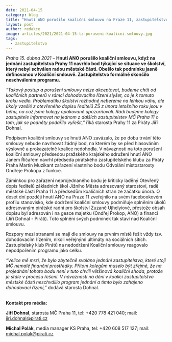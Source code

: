```yaml
---
date: 2021-04-15
category: blog
title: "Hnutí ANO porušilo koaliční smlouvu na Praze 11, zastupitelstvo skončilo neschválením programu"
layout: post
author: redakce
image: articles/2021/2021-04-15-tz-poruseni-koalicni-smlouvy.jpg
tags: 
  - zastupitelstvo
---
```


*Praha 15. dubna 2021* – **Hnutí ANO porušilo koaliční smlouvu, když na jednání zastupitelstva Prahy 11 navrhlo bod týkající se situace ve školství, který nebyl schválen radou městské části. Obešlo tak podmínku jasně definovanou v Koaliční smlouvě. Zastupitelstvo formálně skončilo neschválením programu.**

*“Takový postup a porušení smlouvy nelze akceptovat, budeme chtít od koaličních partnerů v rámci dohodovacího řízení slyšet, co je k tomuto kroku vedlo. Problematiku školství rozhodně nebereme na lehkou váhu, ale úkoly vzešlé z otevřeného dopisu ředitelů ZŠ z února letošního roku jsou v běhu, na což jsme kolegy opakovaně upozorňovali. Rádi budeme kolegy zastupitele informovat na jednom z dalších zastupitelstev MČ Praha 11 o tom, jak se podněty podařilo vyřešit,”* říká starosta Prahy 11 za Piráty Jiří Dohnal.

Podpisem koaliční smlouvy se hnutí ANO zavázalo, že po dobu trvání této smlouvy nebude navrhovat žádný bod, na kterém by se před hlasováním výslovně a prokazatelně koalice nedohodla. V návaznosti na toto porušení koaliční smlouvy předsedou pražského krajského sdružení hnutí ANO Janem Říčařem navrhl předseda pirátského zastupitelského klubu za Piráty Praha Martin Muzikant zařazení vlastního bodu Odvolání místostarosty Ondřeje Prokopa z funkce.

Záminkou pro zařazení neprojednaného bodu je kriticky laděný Otevřený dopis ředitelů základních škol Jižního Města adresovaný starostovi, radě městské části Praha 11 a předsedům koaličních stran ze začátku února. O deset dní později hnutí ANO na Praze 11 zveřejnilo na svém facebookovém profilu stanovisko, kde dodržení koaliční smlouvy podmiňuje splněním úkolů adresovaným pirátské radní pro školství Zuzaně Ujhelyiové, přestože obsah dopisu byl adresován i na gesce majetku (Ondřej Prokop, ANO) a financí (Jiří Dohnal - Piráti). Toto splnění svých podmínek tak staví nad Koaliční smlouvu.

Rozpory mezi stranami se mají dle smlouvy na prvním místě řešit vždy tzv. dohodovacím řízením, nikoli veřejnými ultimáty na sociálních sítích. Zastupitelský klub Pirátů na nedodržení Koaliční smlouvy reagovalo nepodpořením programu jako celku.

*“Velice mě mrzí, že bylo zbytečně svoláno jednání zastupitelstva, které stojí MČ nemalé finanční prostředky. Přitom kolegům muselo být zřejmé, že na projednání tohoto bodu není v tuto chvíli většinová koaliční shoda, protože je stále v procesu řešení. V návaznosti na dění v koalici zastupitelstvo městské části neschválilo program jednání a tímto bylo zahájeno dohodovací řízení,”* dodává starosta Dohnal. 
<br>
<br>

**Kontakt pro média:**

**Jiří Dohnal**, starosta MČ Praha 11, tel: +420 778 421 040; mail: jiri.dohnal@pirati.cz

**Michal Polák**, media manager KS Praha, tel: +420 608 517 127; mail: michal.polak@pirati.cz
